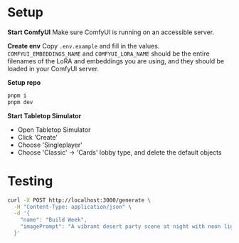 # Setup

**Start ComfyUI**
Make sure ComfyUI is running on an accessible server.

**Create env**
Copy `.env.example` and fill in the values.
`COMFYUI_EMBEDDINGS_NAME` and `COMFYUI_LORA_NAME` should be the entire filenames of the LoRA and embeddings you are using, and they should be loaded in your ComfyUI server.

**Setup repo**

```bash
pnpm i
pnpm dev
```

**Start Tabletop Simulator**

- Open Tabletop Simulator
- Click 'Create'
- Choose 'Singleplayer'
- Choose 'Classic' -> 'Cards' lobby type, and delete the default objects


# Testing

```bash
curl -X POST http://localhost:3000/generate \
  -H "Content-Type: application/json" \
  -d '{
    "name": "Build Week",
    "imagePrompt": "A vibrant desert party scene at night with neon lights and dancing figures"
  }'
```